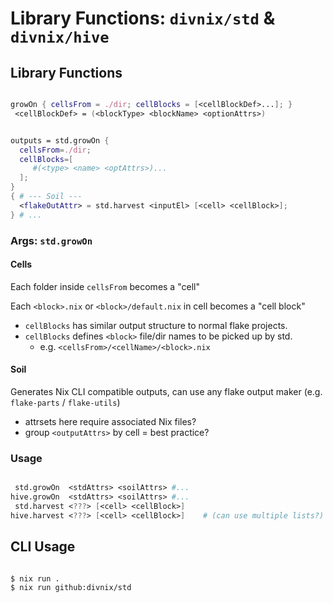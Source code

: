 # Library Functions: `divnix/std` & `divnix/hive`

## Library Functions

```nix

growOn { cellsFrom = ./dir; cellBlocks = [<cellBlockDef>...]; }
 <cellBlockDef> = (<blockType> <blockName> <optionAttrs>)

```

```nix

outputs = std.growOn {
  cellsFrom=./dir;
  cellBlocks=[
     #(<type> <name> <optAttrs>)...
  ];
}
{ # --- Soil ---
  <flakeOutAttr> = std.harvest <inputEl> [<cell> <cellBlock>];
} # ...

```

### Args: `std.growOn`

#### Cells

Each folder inside `cellsFrom` becomes a "cell"

Each `<block>.nix` or `<block>/default.nix` in cell becomes a "cell block"

- `cellBlocks` has similar output structure to normal flake projects.
- `cellBlocks` defines `<block>` file/dir names to be picked up by std.
  - e.g. `<cellsFrom>/<cellName>/<block>.nix`


#### Soil
Generates Nix CLI compatible outputs, can use any flake output maker (e.g. `flake-parts` / `flake-utils`)
  - attrsets here require associated Nix files?
  - group `<outputAttrs>` by cell = best practice?

### Usage

```nix

 std.growOn  <stdAttrs> <soilAttrs> #...
hive.growOn  <stdAttrs> <soilAttrs> #...
 std.harvest <???> [<cell> <cellBlock>]
hive.harvest <???> [<cell> <cellBlock>]    # (can use multiple lists?)

```

## CLI Usage

```bash

$ nix run .
$ nix run github:divnix/std

```
